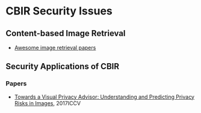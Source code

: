 # CBIR Security Issues

## Content-based Image Retrieval

- [Awesome image retrieval papers](https://github.com/willard-yuan/awesome-cbir-papers)

## Security Applications of CBIR

### Papers
- [Towards a Visual Privacy Advisor: Understanding and Predicting Privacy Risks in Images](https://ieeexplore.ieee.org/document/8237660/), 2017ICCV


